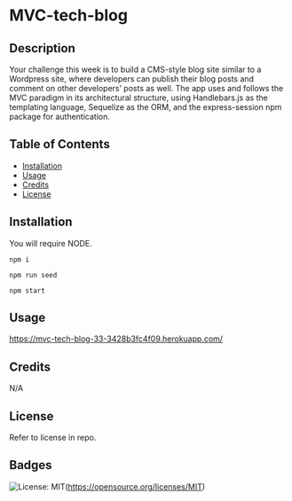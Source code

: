 # MVC-tech-blog

## Description

Your challenge this week is to build a CMS-style blog site similar to a Wordpress site, where developers can publish their blog posts and comment on other developers’ posts as well. The app uses and follows the MVC paradigm in its architectural structure, using Handlebars.js as the templating language, Sequelize as the ORM, and the express-session npm package for authentication.

## Table of Contents 

- [Installation](#installation)
- [Usage](#usage)
- [Credits](#credits)
- [License](#license)

## Installation

You will require NODE. 

```
npm i

npm run seed

npm start
```
## Usage

https://mvc-tech-blog-33-3428b3fc4f09.herokuapp.com/

## Credits

N/A

## License

Refer to license in repo. 

## Badges

![License: MIT](https://img.shields.io/badge/License-MIT-yellow.svg)(https://opensource.org/licenses/MIT)
